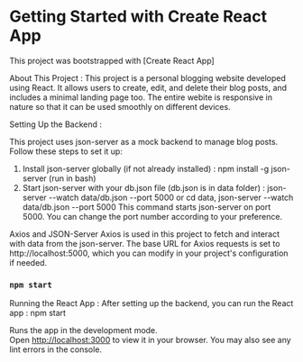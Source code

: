 # Getting Started with Create React App

This project was bootstrapped with [Create React App]

About This Project : 
This project is a personal blogging website developed using React. It allows users to create, edit, and delete their blog posts, and includes a minimal landing page too. The entire webite is responsive in nature so that it can be used smoothly on different devices.

Setting Up the Backend :

This project uses json-server as a mock backend to manage blog posts. Follow these steps to set it up:
1. Install json-server globally (if not already installed) : npm install -g json-server (run in bash)
2. Start json-server with your db.json file (db.json is in data folder) :
   json-server --watch data/db.json --port 5000 or
   cd data, json-server --watch data/db.json --port 5000
This command starts json-server on port 5000. You can change the port number according to your preference.

Axios and JSON-Server
Axios is used in this project to fetch and interact with data from the json-server. The base URL for Axios requests is set to http://localhost:5000, which you can modify in your project's configuration if needed.

### `npm start`

Running the React App :
After setting up the backend, you can run the React app : npm start

Runs the app in the development mode.\
Open [http://localhost:3000](http://localhost:3000) to view it in your browser.
You may also see any lint errors in the console.




